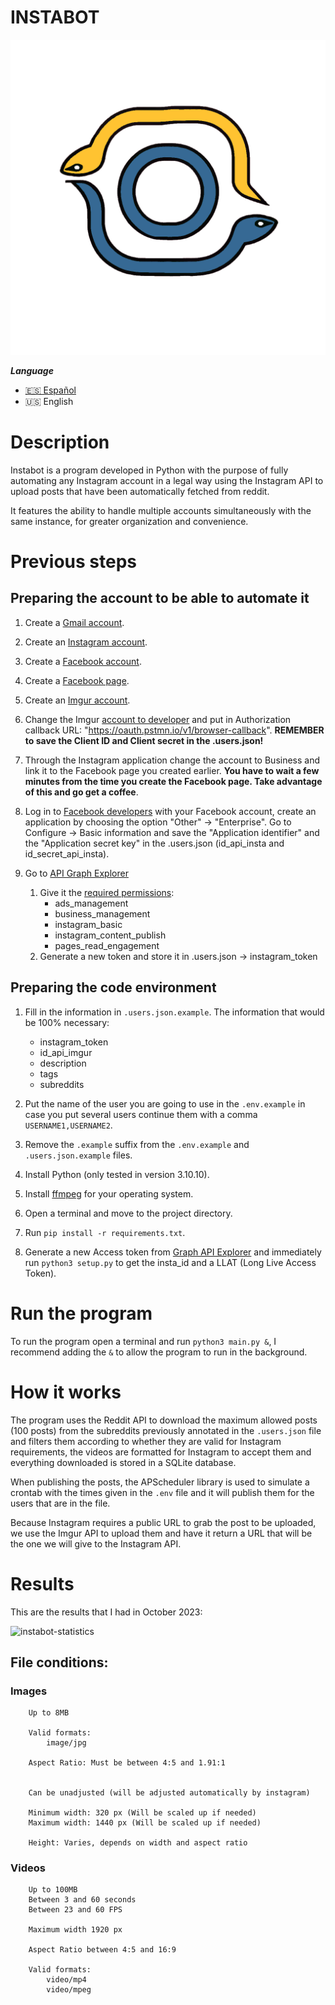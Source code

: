 # INSTABOT
![Icon](icon.png)

***Language***
- [🇪🇸 Español](./README.es.md)
- 🇺🇸 English

# Description

Instabot is a program developed in Python with the purpose of fully automating any Instagram account in a legal way using the Instagram API to upload posts that have been automatically fetched from reddit.

It features the ability to handle multiple accounts simultaneously with the same instance, for greater organization and convenience.

# Previous steps

## Preparing the account to be able to automate it

1. Create a [Gmail account](https://gmail.coms).

2. Create an [Instagram account](https://instagram.com).

3. Create a [Facebook account](https://facebook.com).

4. Create a [Facebook page](https://www.facebook.com/pages/creation/?ref_type=launch_point).

5. Create an [Imgur account](https://imgur.com).

6. Change the Imgur [account to developer](https://api.imgur.com/oauth2/addclient) and put in Authorization callback URL: "https://oauth.pstmn.io/v1/browser-callback". **REMEMBER to save the Client ID and Client secret in the .users.json!**

7. Through the Instagram application change the account to Business and link it to the Facebook page you created earlier. **You have to wait a few minutes from the time you create the Facebook page. Take advantage of this and go get a coffee**.

8. Log in to [Facebook developers](https://developers.facebook.com/docs/instagram/) with your Facebook account, create an application by choosing the option "Other" -> "Enterprise".
    Go to Configure -> Basic information and save the "Application identifier" and the "Application secret key" in the .users.json (id_api_insta and id_secret_api_insta).

9. Go to [API Graph Explorer](https://developers.facebook.com/tools/explorer/)
    1. Give it the [required permissions](https://developers.facebook.com/docs/instagram-api/guides/content-publishing#permisos):
        * ads_management
        * business_management
        * instagram_basic
        * instagram_content_publish
        * pages_read_engagement
    2. Generate a new token and store it in .users.json -> instagram_token

## Preparing the code environment

1. Fill in the information in `.users.json.example`. The information that would be 100% necessary:
    * instagram_token
    * id_api_imgur
    * description
    * tags
    * subreddits

2. Put the name of the user you are going to use in the `.env.example` in case you put several users continue them with a comma `USERNAME1,USERNAME2`.

3. Remove the `.example` suffix from the `.env.example` and `.users.json.example` files.

3. Install Python (only tested in version 3.10.10).

4. Install [ffmpeg](https://www.ffmpeg.org/download.html) for your operating system.

5. Open a terminal and move to the project directory.

6. Run `pip install -r requirements.txt`.

7. Generate a new Access token from [Graph API Explorer](https://developers.facebook.com/tools/explorer/) and immediately run `python3 setup.py` to get the insta_id and a LLAT (Long Live Access Token).

# Run the program

To run the program open a terminal and run `python3 main.py &`, I recommend adding the `&` to allow the program to run in the background.

# How it works

The program uses the Reddit API to download the maximum allowed posts (100 posts) from the subreddits previously annotated in the `.users.json` file and filters them according to whether they are valid for Instagram requirements, the videos are formatted for Instagram to accept them and everything downloaded is stored in a SQLite database.

When publishing the posts, the APScheduler library is used to simulate a crontab with the times given in the `.env` file and it will publish them for the users that are in the file.

Because Instagram requires a public URL to grab the post to be uploaded, we use the Imgur API to upload them and have it return a URL that will be the one we will give to the Instagram API.

# Results

This are the results that I had in October 2023:

![instabot-statistics](https://github.com/nullgaro/instabot/assets/90156486/7f9910bd-5b3c-48c0-b732-04fd333a340e)

## File conditions:

### Images
```
    Up to 8MB

    Valid formats:
        image/jpg

    Aspect Ratio: Must be between 4:5 and 1.91:1


    Can be unadjusted (will be adjusted automatically by instagram)

    Minimum width: 320 px (Will be scaled up if needed)
    Maximum width: 1440 px (Will be scaled up if needed)

    Height: Varies, depends on width and aspect ratio
```

### Videos
```
    Up to 100MB
    Between 3 and 60 seconds
    Between 23 and 60 FPS

    Maximum width 1920 px

    Aspect Ratio between 4:5 and 16:9

    Valid formats:
        video/mp4
        video/mpeg
```
